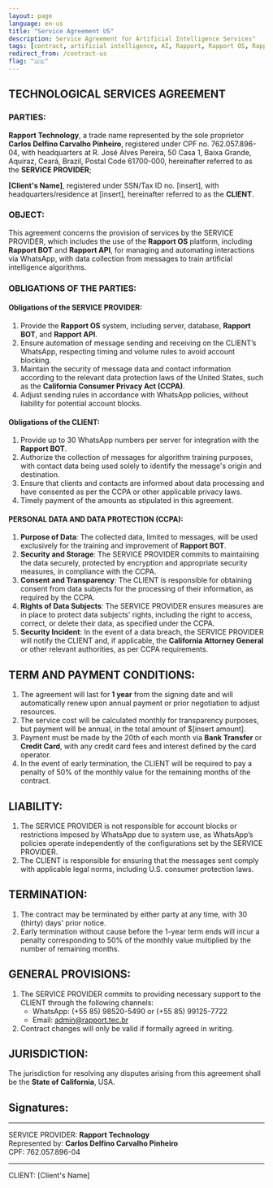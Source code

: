 ```yaml
---
layout: page
language: en-us
title: "Service Agreement US"
description: Service Agreement for Artificial Intelligence Services"
tags: [contract, artificial intelligence, AI, Rapport, Rapport OS, Rapport Bot, Rapport API, AI services, CCPA, USA]
redirect_from: /contract-us
flag: "🇺🇸"
---
```


## **TECHNOLOGICAL SERVICES AGREEMENT**

### **PARTIES:**

**Rapport Technology**, a trade name represented by the sole proprietor **Carlos Delfino Carvalho Pinheiro**, registered under CPF no. 762.057.896-04, with headquarters at R. José Alves Pereira, 50 Casa 1, Baixa Grande, Aquiraz, Ceará, Brazil, Postal Code 61700-000, hereinafter referred to as the **SERVICE PROVIDER**;

**[Client's Name]**, registered under SSN/Tax ID no. [insert], with headquarters/residence at [insert], hereinafter referred to as the **CLIENT**.

### **OBJECT:**

This agreement concerns the provision of services by the SERVICE PROVIDER, which includes the use of the **Rapport OS** platform, including **Rapport BOT** and **Rapport API**, for managing and automating interactions via WhatsApp, with data collection from messages to train artificial intelligence algorithms.

### **OBLIGATIONS OF THE PARTIES:**

#### **Obligations of the SERVICE PROVIDER:**
1. Provide the **Rapport OS** system, including server, database, **Rapport BOT**, and **Rapport API**.
2. Ensure automation of message sending and receiving on the CLIENT’s WhatsApp, respecting timing and volume rules to avoid account blocking.
3. Maintain the security of message data and contact information according to the relevant data protection laws of the United States, such as the **California Consumer Privacy Act (CCPA)**.
4. Adjust sending rules in accordance with WhatsApp policies, without liability for potential account blocks.

#### **Obligations of the CLIENT:**
1. Provide up to 30 WhatsApp numbers per server for integration with the **Rapport BOT**.
2. Authorize the collection of messages for algorithm training purposes, with contact data being used solely to identify the message's origin and destination.
3. Ensure that clients and contacts are informed about data processing and have consented as per the CCPA or other applicable privacy laws.
4. Timely payment of the amounts as stipulated in this agreement.

#### **PERSONAL DATA AND DATA PROTECTION (CCPA):**

1. **Purpose of Data**: The collected data, limited to messages, will be used exclusively for the training and improvement of **Rapport BOT**.
2. **Security and Storage**: The SERVICE PROVIDER commits to maintaining the data securely, protected by encryption and appropriate security measures, in compliance with the CCPA.
3. **Consent and Transparency**: The CLIENT is responsible for obtaining consent from data subjects for the processing of their information, as required by the CCPA.
4. **Rights of Data Subjects**: The SERVICE PROVIDER ensures measures are in place to protect data subjects' rights, including the right to access, correct, or delete their data, as specified under the CCPA.
5. **Security Incident**: In the event of a data breach, the SERVICE PROVIDER will notify the CLIENT and, if applicable, the **California Attorney General** or other relevant authorities, as per CCPA requirements.

## **TERM AND PAYMENT CONDITIONS:**

1. The agreement will last for **1 year** from the signing date and will automatically renew upon annual payment or prior negotiation to adjust resources.
2. The service cost will be calculated monthly for transparency purposes, but payment will be annual, in the total amount of $[insert amount].
3. Payment must be made by the 20th of each month via **Bank Transfer** or **Credit Card**, with any credit card fees and interest defined by the card operator.
4. In the event of early termination, the CLIENT will be required to pay a penalty of 50% of the monthly value for the remaining months of the contract.

## **LIABILITY:**

1. The SERVICE PROVIDER is not responsible for account blocks or restrictions imposed by WhatsApp due to system use, as WhatsApp’s policies operate independently of the configurations set by the SERVICE PROVIDER.
2. The CLIENT is responsible for ensuring that the messages sent comply with applicable legal norms, including U.S. consumer protection laws.

## **TERMINATION:**

1. The contract may be terminated by either party at any time, with 30 (thirty) days' prior notice.
2. Early termination without cause before the 1-year term ends will incur a penalty corresponding to 50% of the monthly value multiplied by the number of remaining months.

## **GENERAL PROVISIONS:**

1. The SERVICE PROVIDER commits to providing necessary support to the CLIENT through the following channels:  
   - WhatsApp: (+55 85) 98520-5490 or (+55 85) 99125-7722  
   - Email: admin@rapport.tec.br
2. Contract changes will only be valid if formally agreed in writing.

## **JURISDICTION:**

The jurisdiction for resolving any disputes arising from this agreement shall be the **State of California**, USA.

## **Signatures:**

_____________________________________________  
SERVICE PROVIDER: **Rapport Technology**  
Represented by: **Carlos Delfino Carvalho Pinheiro**  
CPF: 762.057.896-04

_____________________________________________  
CLIENT: [Client's Name]
